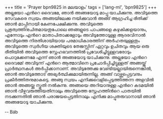 +++
title = 'Prayer bpn9825 in മലയാളം'
tags = ['lang-ml', 'bpn9825']
+++
അല്ലയോ എന്‍റെ ദൈവമേ, ഞാന്‍ അങ്ങയോടു മാപ്പു യാചിക്കുന്നു. അവിടുത്തെ സേവകരെ സ്വയം അങ്ങയിലേക്കു നയിക്കുവാന്‍ അങ്ങ് ആഗ്രഹിച്ച രീതിക്ക് ഞാന്‍ മാപ്പിനായി കേണപേക്ഷിക്കുന്നു. അവിടുത്തെ പ്രഭുത്വത്തിനുചിതമായതുപോലെ ഞങ്ങളുടെ പാപങ്ങളെ കഴുകിക്കളയാനും, എന്നോടും എന്‍റെ മാതാപിതാക്കളോടും അവിടുത്തോടുള്ള ആദരവിനാല്‍ അവിടുത്തെ നിരതിശായിയായ പരമാധികാരത്തിന് അര്‍ഹതയുള്ളതും അവിടുത്തെ സ്വര്‍ഗീയ ശക്തിയുടെ തേജസ്സിന് ഏറ്റവും ഉചിതവും ആയ ഒരു രീതിയില്‍ അവിടുത്തെ സ്നേഹഭവനത്തില്‍ പ്രവേശിച്ചിട്ടുള്ളവരോടും പൊറുക്കേണമേ എന്ന് ഞാന്‍ അങ്ങയോടു യാചിക്കുന്നു.
അല്ലയോ എന്‍റെ ദൈവമേ! അവിടുന്ന് എന്‍റെ ആത്മാവിനെ പ്രചോദിപ്പിച്ചിട്ടുള്ളത് അങ്ങയ്ക്ക് പ്രാര്‍ത്ഥനകള്‍ അര്‍പ്പിക്കാനാണ്. അവിടുത്തേക്കു വേണ്ടിയല്ലായിരുന്നെങ്കില്‍, ഞാന്‍ അവിടുത്തോട് അഭ്യര്‍ത്ഥിക്കുമായിരുന്നില്ല. അങ്ങ് വാഴ്ത്തപ്പെട്ടവനും പ്രകീര്‍ത്തിതനുമാകട്ടെ. അങ്ങു സ്വയം എനിക്കുവെളിപ്പെടുത്തിത്തന്ന അളവില്‍ ഞാന്‍ അങ്ങയ്ക്കു സ്തുതി നല്‍കുന്നു. അങ്ങയെ അറിയാനുള്ള എന്‍റെ കടമയില്‍ ഞാന്‍ വീഴ്ചവരുത്തിയതിനാലും അവിടുത്തെ സ്നേഹത്തിന്‍റെ പാതയില്‍ നടക്കുന്നതില്‍ ഞാന്‍ പരാജയപ്പെട്ടതിനാലും എനിക്കു മാപ്പുതരുവാനായി ഞാന്‍ അങ്ങയോടു യാചിക്കുന്നു.

-- Báb
